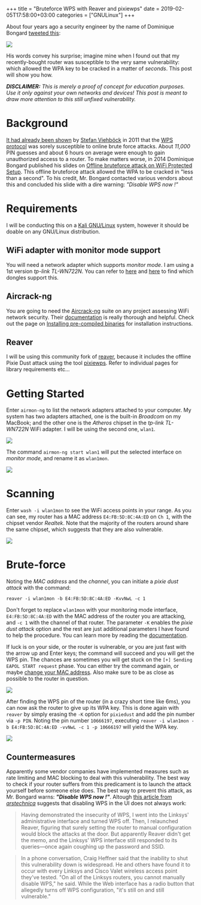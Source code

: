 +++
title = "Bruteforce WPS with Reaver and pixiewps"
date = 2019-02-05T17:58:00+03:00
categories = ["GNULinux"]
+++

About four years ago a security engineer by the name of Dominique Bongard [tweeted this](https://web.archive.org/web/20160801084256/https://twitter.com/Reversity/status/490978005859454978):

![](images/tweet.png)

His words convey his surprise; imagine mine when I found out that my recently-bought router was susceptible to the very same vulnerability: which allowed the WPA key to be cracked in a matter of _seconds_. This post will show you how.

***DISCLAIMER:*** *This is merely a proof of concept for education purposes. Use it only against your own networks and devices! This post is meant to draw more attention to this still unfixed vulnerability.*

# Background

[It had already been shown](https://sviehb.files.wordpress.com/2011/12/viehboeck_wps.pdf) by [Stefan Viehböck](https://twitter.com/sviehb?lang=en) in 2011 that the [WPS protocol](https://en.wikipedia.org/wiki/Wi-Fi_Protected_Setup) was sorely susceptible to online brute force attacks. About _11,000_ PIN guesses and about 6 hours on average were enough to gain unauthorized access to a router. To make matters worse, in 2014 Dominique Bongard published his slides on [Offline bruteforce attack on WiFi Protected Setup](http://archive.hack.lu/2014/Hacklu2014_offline_bruteforce_attack_on_wps.pdf). This offline bruteforce attack allowed the WPA to be cracked in "less than a second". To his credit, Mr. Bongard contacted various vendors about this and concluded his slide with a dire warning: _"Disable WPS now !"_

# Requirements

I will be conducting this on a [Kali GNU/Linux](https://www.kali.org) system, however it should be doable on any GNU/Linux distribution.

## WiFi adapter with monitor mode support

You will need a network adapter which supports _monitor mode_. I am using a 1st version _tp-link TL-WN722N_. You can refer to [here](https://null-byte.wonderhowto.com/how-to/buy-best-wireless-network-adapter-for-wi-fi-hacking-2019-0178550/) and [here](https://www.wirelesshack.org/best-kali-linux-compatible-usb-adapter-dongles.html) to find which dongles support this.

## Aircrack-ng

You are going to need the [Aircrack-ng](https://www.aircrack-ng.org) suite on any project assessing WiFi network security. Their [documentation](https://www.aircrack-ng.org/doku.php?id=getting_started) is really thorough and helpful. Check out the page on [Installing pre-compiled binaries](https://www.aircrack-ng.org/doku.php?id=install_aircrack#installing_pre-compiled_binaries) for installation instructions.

## Reaver

I will be using this community fork of [reaver](https://github.com/t6x/reaver-wps-fork-t6x), because it includes the offline Pixie Dust attack using the tool [pixiewps](https://github.com/wiire-a/pixiewps). Refer to individual pages for library requirements etc...

# Getting Started

Enter `airmon-ng` to list the network adapters attached to your computer. My system has two adapters attached, one is the built-in _Broadcom_ on my MacBook; and the other one is the _Atheros_ chipset in the _tp-link TL-WN722N_ WiFi adapter. I will be using the second one, `wlan1`.

![](images/mon0.png)

The command `airmon-ng start wlan1` will put the selected interface on *monitor mode*, and rename it as `wlan1mon`.

![](images/mon1.png)

# Scanning

Enter `wash -i wlan1mon` to see the WiFi access points in your range. As you can see, my router has a MAC address `E4:FB:5D:8C:4A:ED` on `Ch 1`, with the chipset vendor _Realtek_. Note that the majority of the routers around share the same chipset, which suggests that they are also vulnerable.

![](images/wash.png)

# Brute-force

Noting the _MAC address_ and the _channel_, you can initiate a *pixie dust attack* with the command:

`reaver -i wlan1mon -b E4:FB:5D:8C:4A:ED -KvvNwL -c 1`

Don't forget to replace `wlan1mon` with your monitoring mode interface, `E4:FB:5D:8C:4A:ED` with the MAC address of the router you are attacking, and `-c 1` with the channel of that router. The parameter `-K` enables the *pixie dust attack* option and the rest are just additional parameters I have found to help the procedure. You can learn more by reading the [documentation](https://github.com/t6x/reaver-wps-fork-t6x).

If luck is on your side, or the router is vulnerable, or you are just fast with the arrow up and Enter keys; the command will succeed and you will get the WPS pin. The chances are sometimes you will get stuck on the `[+] Sending EAPOL START request` phase. You can either try the command again, or maybe [change your MAC address](https://github.com/alobbs/macchanger). Also make sure to be as close as possible to the router in question.

![](images/wps.png)

After finding the WPS pin of the router (in a crazy short time like 6ms), you can now ask the router to give up its WPA key. This is done again with `reaver` by simply erasing the `-K` option for `pixiedust` and add the pin number via `-p PIN`. Noting the pin number `10666197`, executing `reaver -i wlan1mon -b E4:FB:5D:8C:4A:ED -vvNwL -c 1 -p 10666197` will yield the WPA key.

![](images/fin.png)

## Countermeasures

Apparently some vendor companies have implemented measures such as rate limiting and MAC blocking to deal with this vulnerability. The best way to check if your router suffers from this predicament is to launch the attack yourself before someone else does. The best way to prevent this attack, as Mr. Bongard warns: **_"Disable WPS now !"_**. Altough [this article from _arstechnica_](https://arstechnica.com/information-technology/2012/01/hands-on-hacking-wifi-protected-setup-with-reaver/) suggests that disabling WPS in the UI does not always work:

> Having demonstrated the insecurity of WPS, I went into the Linksys' administrative interface and turned WPS off. Then, I relaunched Reaver, figuring that surely setting the router to manual configuration would block the attacks at the door. But apparently Reaver didn't get the memo, and the Linksys' WPS interface still responded to its queries—once again coughing up the password and SSID.

> In a phone conversation, Craig Heffner said that the inability to shut this vulnerability down is widespread. He and others have found it to occur with every Linksys and Cisco Valet wireless access point they've tested. "On all of the Linksys routers, you cannot manually disable WPS," he said. While the Web interface has a radio button that allegedly turns off WPS configuration, "it's still on and still vulnerable."
